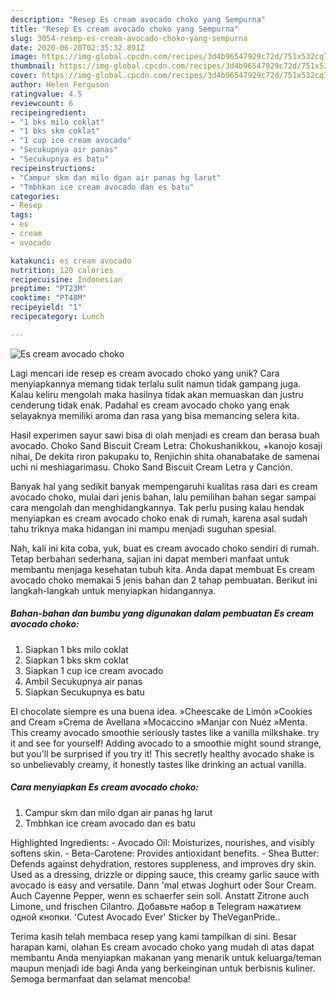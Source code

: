 ```yaml
---
description: "Resep Es cream avocado choko yang Sempurna"
title: "Resep Es cream avocado choko yang Sempurna"
slug: 3054-resep-es-cream-avocado-choko-yang-sempurna
date: 2020-06-20T02:35:32.891Z
image: https://img-global.cpcdn.com/recipes/3d4b96547929c72d/751x532cq70/es-cream-avocado-choko-foto-resep-utama.jpg
thumbnail: https://img-global.cpcdn.com/recipes/3d4b96547929c72d/751x532cq70/es-cream-avocado-choko-foto-resep-utama.jpg
cover: https://img-global.cpcdn.com/recipes/3d4b96547929c72d/751x532cq70/es-cream-avocado-choko-foto-resep-utama.jpg
author: Helen Ferguson
ratingvalue: 4.5
reviewcount: 6
recipeingredient:
- "1 bks milo coklat"
- "1 bks skm coklat"
- "1 cup ice cream avocado"
- "Secukupnya air panas"
- "Secukupnya es batu"
recipeinstructions:
- "Campur skm dan milo dgan air panas hg larut"
- "Tmbhkan ice cream avocado dan es batu"
categories:
- Resep
tags:
- es
- cream
- avocado

katakunci: es cream avocado 
nutrition: 120 calories
recipecuisine: Indonesian
preptime: "PT23M"
cooktime: "PT48M"
recipeyield: "1"
recipecategory: Lunch

---
```



![Es cream avocado choko](https://img-global.cpcdn.com/recipes/3d4b96547929c72d/751x532cq70/es-cream-avocado-choko-foto-resep-utama.jpg)

Lagi mencari ide resep es cream avocado choko yang unik? Cara menyiapkannya memang tidak terlalu sulit namun tidak gampang juga. Kalau keliru mengolah maka hasilnya tidak akan memuaskan dan justru cenderung tidak enak. Padahal es cream avocado choko yang enak selayaknya memiliki aroma dan rasa yang bisa memancing selera kita.

Hasil experimen sayur sawi bisa di olah menjadi es cream dan berasa buah avocado. Choko Sand Biscuit Cream Letra: Chokushanikkou, +kanojo kosaji nihai, De dekita riron pakupaku to, Renjichin shita ohanabatake de samenai uchi ni meshiagarimasu. Choko Sand Biscuit Cream Letra y Canción.

Banyak hal yang sedikit banyak mempengaruhi kualitas rasa dari es cream avocado choko, mulai dari jenis bahan, lalu pemilihan bahan segar sampai cara mengolah dan menghidangkannya. Tak perlu pusing kalau hendak menyiapkan es cream avocado choko enak di rumah, karena asal sudah tahu triknya maka hidangan ini mampu menjadi suguhan spesial.


Nah, kali ini kita coba, yuk, buat es cream avocado choko sendiri di rumah. Tetap berbahan sederhana, sajian ini dapat memberi manfaat untuk membantu menjaga kesehatan tubuh kita. Anda dapat membuat Es cream avocado choko memakai 5 jenis bahan dan 2 tahap pembuatan. Berikut ini langkah-langkah untuk menyiapkan hidangannya.

<!--inarticleads1-->

##### Bahan-bahan dan bumbu yang digunakan dalam pembuatan Es cream avocado choko:

1. Siapkan 1 bks milo coklat
1. Siapkan 1 bks skm coklat
1. Siapkan 1 cup ice cream avocado
1. Ambil Secukupnya air panas
1. Siapkan Secukupnya es batu


El chocolate siempre es una buena idea. »Cheescake de Limón »Cookies and Cream »Crema de Avellana »Mocaccino »Manjar con Nuéz »Menta. This creamy avocado smoothie seriously tastes like a vanilla milkshake. try it and see for yourself! Adding avocado to a smoothie might sound strange, but you&#39;ll be surprised if you try it! This secretly healthy avocado shake is so unbelievably creamy, it honestly tastes like drinking an actual vanilla. 

<!--inarticleads2-->

##### Cara menyiapkan Es cream avocado choko:

1. Campur skm dan milo dgan air panas hg larut
1. Tmbhkan ice cream avocado dan es batu


Highlighted Ingredients: - Avocado Oil: Moisturizes, nourishes, and visibly softens skin. - Beta-Carotene: Provides antioxidant benefits. - Shea Butter: Defends against dehydration, restores suppleness, and improves dry skin. Used as a dressing, drizzle or dipping sauce, this creamy garlic sauce with avocado is easy and versatile. Dann &#39;mal etwas Joghurt oder Sour Cream. Auch Cayenne Pepper, wenn es schaerfer sein soll. Anstatt Zitrone auch Limone, und frischen Cilantro. Добавьте набор в Telegram нажатием одной кнопки. &#39;Cutest Avocado Ever&#39; Sticker by TheVeganPride.. 

Terima kasih telah membaca resep yang kami tampilkan di sini. Besar harapan kami, olahan Es cream avocado choko yang mudah di atas dapat membantu Anda menyiapkan makanan yang menarik untuk keluarga/teman maupun menjadi ide bagi Anda yang berkeinginan untuk berbisnis kuliner. Semoga bermanfaat dan selamat mencoba!
